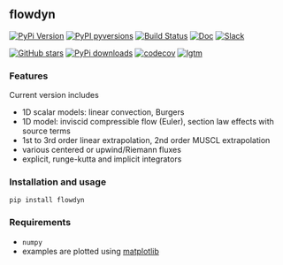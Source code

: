 flowdyn
-----

[![PyPi Version](https://img.shields.io/pypi/v/flowdyn.svg?style=flat)](https://pypi.org/project/flowdyn)
[![PyPI pyversions](https://img.shields.io/pypi/pyversions/flowdyn.svg?style=flat)](https://pypi.org/pypi/flowdyn/)
[![Build Status](https://travis-ci.com/jgressier/flowdyn.svg?branch=master)](https://travis-ci.com/jgressier/flowdyn)
[![Doc](https://readthedocs.org/projects/flowdyn/badge/?version=latest)](https://flowdyn.readthedocs.io/en/latest/)
[![Slack](https://img.shields.io/static/v1?logo=slack&label=slack&message=contact&style=flat)](https://join.slack.com/t/isae-opendev/shared_invite/zt-obqywf6r-UUuHR4_hc5iTzyL5bFCwpw
)

[![GitHub stars](https://img.shields.io/github/stars/jgressier/flowdyn.svg?style=flat&logo=github&label=Stars&logoColor=white)](https://github.com/jgressier/flowdyn)
[![PyPi downloads](https://img.shields.io/pypi/dm/flowdyn.svg?style=flat)](https://pypistats.org/packages/flowdyn)
[![codecov](https://img.shields.io/codecov/c/github/jgressier/flowdyn.svg?style=flat)](https://codecov.io/gh/jgressier/flowdyn)
[![lgtm](https://img.shields.io/lgtm/grade/python/github/jgressier/flowdyn.svg?style=flat)](https://lgtm.com/projects/g/jgressier/flowdyn/)

### Features

Current version includes
* 1D scalar models: linear convection, Burgers
* 1D model: inviscid compressible flow (Euler), section law effects with source terms
* 1st to 3rd order linear extrapolation, 2nd order MUSCL extrapolation
* various centered or upwind/Riemann fluxes
* explicit, runge-kutta and implicit integrators

### Installation and usage

    pip install flowdyn

### Requirements

* `numpy`
* examples are plotted using [matplotlib](http://matplotlib.org)

